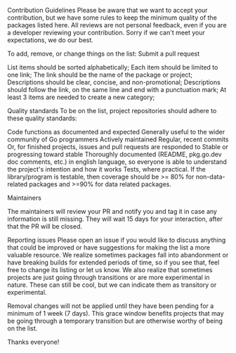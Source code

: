 Contribution Guidelines
Please be aware that we want to accept your contribution, but we have some rules to keep the minimum quality of the packages listed here. All reviews are not personal feedback, even if you are a developer reviewing your contribution. Sorry if we can't meet your expectations, we do our best.

To add, remove, or change things on the list: Submit a pull request

List items should be sorted alphabetically;
Each item should be limited to one link;
The link should be the name of the package or project;
Descriptions should be clear, concise, and non-promotional;
Descriptions should follow the link, on the same line and end with a punctuation mark;
At least 3 items are needed to create a new category;

Quality standards
To be on the list, project repositories should adhere to these quality standards:

Code functions as documented and expected
Generally useful to the wider community of Go programmers
Actively maintained
Regular, recent commits
Or, for finished projects, issues and pull requests are responded to
Stable or progressing toward stable
Thoroughly documented (README, pkg.go.dev doc comments, etc.) in english language, so everyone is able to understand the project's intention and how it works
Tests, where practical. If the library/program is testable, then coverage should be >= 80% for non-data-related packages and >=90% for data related packages. 

Maintainers

The maintainers will review your PR and notify you and tag it in case any information is still missing. They will wait 15 days for your interaction, after that the PR will be closed.

Reporting issues
Please open an issue if you would like to discuss anything that could be improved or have suggestions for making the list a more valuable resource. We realize sometimes packages fall into abandonment or have breaking builds for extended periods of time, so if you see that, feel free to change its listing or let us know. We also realize that sometimes projects are just going through transitions or are more experimental in nature. These can still be cool, but we can indicate them as transitory or experimental.

Removal changes will not be applied until they have been pending for a minimum of 1 week (7 days). This grace window benefits projects that may be going through a temporary transition but are otherwise worthy of being on the list.

Thanks everyone!
